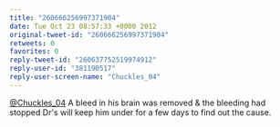 ```yaml
---
title: "260666256997371904"
date: Tue Oct 23 08:57:33 +0000 2012
original-tweet-id: "260666256997371904"
retweets: 0
favorites: 0
reply-tweet-id: "260637752519974912"
reply-user-id: "381190517"
reply-user-screen-name: "Chuckles_04"
---
```

<a href="https://twitter.com/Chuckles_04">@Chuckles_04</a> A bleed in his brain was removed &amp; the bleeding had stopped Dr's will keep him under for a few days to find out the cause.
